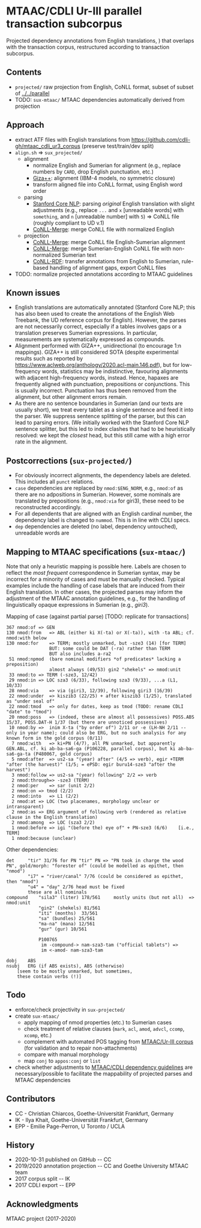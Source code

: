 # MTAAC/CDLI Ur-III parallel transaction subcorpus

Projected dependency annotations from English translations, ) that overlaps with the transaction corpus, restructured according to transaction subcorpus.

## Contents

- `projected/` raw projection from English, CoNLL format, subset of subset of [../../parallel](../../parallel/sux-projected)
- TODO: `sux-mtaac/` MTAAC dependencies automatically derived from projection

## Approach
- extract ATF files with English translations from https://github.com/cdli-gh/mtaac_cdli_ur3_corpus (preserve test/train/dev split)
- `align.sh` => `sux_projected/`
	- alignment
		- normalize English and Sumerian for alignment (e.g., replace numbers by `CARD`, drop English punctuation, etc.)
		- [Giza++](http://www.statmt.org/moses/giza/GIZA++.html): alignment  (IBM-4 models, no symmetric closure)
		- transform aligned file into CoNLL format, using English word order 
	- parsing
		-  [Stanford Core NLP](https://stanfordnlp.github.io/CoreNLP/): parsing *original* English translation with slight adjustments (e.g., replace `...` and `x` [unreadable words] with `something`, and `n` [unreadable number] with `5`) => CoNLL file (roughly compliant to UD v.1) 
		- [CoNLL-Merge](https://github.com/acoli-repo/conll-merge): merge CoNLL file with normalized English
	- projection
		- [CoNLL-Merge](https://github.com/acoli-repo/conll-merge): merge CoNLL file English-Sumerian alignment
		- [CoNLL-Merge](https://github.com/acoli-repo/conll-merge): merge Sumerian-English CoNLL file with non-normalized Sumerian text
		- [CoNLL-RDF](https://github.com/acoli-repo/conll-rdf): transfer annotations from English to Sumerian, rule-based handling of alignment gaps, export CoNLL files
- TODO: normalize projected annotations according to MTAAC guidelines

## Known issues
- English translations are automatically annotated (Stanford Core NLP; this has also been used to create the annotations of the English Web Treebank, the UD reference corpus for English). However, the parses are not necessarily correct, especially if a tables involves gaps or a translation preserves Sumerian expressions. In particular, measurements are systematically expressed as compounds.
- Alignment performed with GIZA++, unidirectional (to encourage 1:n mappings). GIZA++ is still considered SOTA (despite experimental results such as reported by https://www.aclweb.org/anthology/2020.acl-main.146.pdf), but for low-frequency words, statistics may be indistinctive, favouring alignments with adjacent high-frequency words, instead. Hence, hapaxes are frequently aligned with punctuation, prepositions or conjunctions. This is usually incorrect. Punctuation has thus been removed from the alignment, but other alignment errors remain.
- As there are no sentence boundaries in Sumerian (and our texts are usually short), we treat every tablet as a single sentence and feed it into the parser. We suppress sentence splitting of the parser, but this can lead to parsing errors. (We initially worked with the Stanford Core NLP sentence splitter, but this led to index clashes that had to be heuristically resolved: we kept the *closest* head, but this still came with a high error rate in the alignment.

## Postcorrections (`sux-projected/`)
- For obviously incorrect alignments, the dependency labels are deleted. This includes all `punct` relations.
- `case` dependencies are replaced by `nmod:$ENG_NORM`, e.g., `nmod:of` as there are no adpositions in Sumerian. However, some nominals are translated by prepositions (e.g., `nmod:via` for giri3), these need to be reconstructed accordingly.
- For all dependents that are aligned with an English cardinal number, the dependency label is changed to `nummod`. This is in line with CDLI specs.
- `dep` dependencies are deleted (no label, dependency untouched), unreadable words are 


## Mapping to MTAAC specifications (`sux-mtaac/`)

Note that only a heuristic mapping is possible here. Labels are chosen to reflect the *most frequent* correspondence in Sumerian syntax, may be incorrect for a minority of cases and must be manually checked. Typical examples include the handling of case labels that are induced from their English translation. In other cases, the projected parses may inform the adjustment of the MTAAC annotation guidelines, e.g., for the handling of linguistically opaque expressions in Sumerian (e.g., *giri3*).

Mapping of case (against partial parse)
[TODO: replicate for transactions]

    367 nmod:of	=> GEN
    130 nmod:from	=> ABL (either ki X(-ta) or X(-ta)), with -ta ABL; cf. nmod:with below
    130 nmod:for	=> TERM; mostly unmarked, but -sze3 (14) [for TERM]
					BUT: some could be DAT (-ra) rather than TERM
					BUT also includes a-ra2
     51 nmod:npmod	(bare nominal modifiers *of predicates* lacking a preposition)
					almost always (49/53) gin2 "shekels" => nmod:unit
     33 nmod:to	=> TERM (-sze3, 12/42)
     29 nmod:in	=> LOC sza3 (6/33), following sza3 (9/33), ...a (L1, 10/33) 
     28 nmod:via	=> via (giri3, 12/39), following giri3 (16/39)
     22 nmod:under	=> kiszib3 (22/25) + after kiszib3 (1/25), translated as "under seal of"
     22 nmod:tmod	=> only for dates, keep as tmod (TODO: rename CDLI "date" to "tmod")
     20 nmod:poss	=> (indeed, these are almost all possessives) POSS.ABS 15/37, POSS.DAT-H 1/37 (but there are unnoticed possessives)
     10 nmod:by	=>	inim X-ta ("by order of") 2/11 or -e (LH-NH 2/11 -- only in year name); could also be ERG, but no such analysis for any known form in the gold corpus (0/11)
      7 nmod:with	=> ki+PN (4/7), all PN unmarked, but apparently GEN.ABL, cf. ki ab-ba-sa6-ga (P106228, parallel corpus), but ki ab-ba-sa6-ga-ta (P480067, gold corpus)
      5 nmod:after	=> us2-sa "(year) after" (4/5 => verb), egir +TERM "after (the harvest)" (1/5; = ePSD: egir buru14-sze3 "after the harvest")
      3 nmod:follow	=> us2-sa "(year) following" 2/2 => verb
      2 nmod:through=> -sze3 (TERM)
      2 nmod:per	=> sar (unit 2/2)
      2 nmod:on	=> tmod (2/2)
      2 nmod:into	=> L1 (2/2)
      2 nmod:at	=> LOC (two placenames, morphology unclear or intransparent)
      2 nmod:as	=> ERG argument of following verb (rendered as relative clause in the English translation)
      2 nmod:among	=> LOC (sza3 2/2)
      1 nmod:before	=> igi "(before the) eye of" + PN-sze3 (6/6)	[i.e., TERM]
      1 nmod:because (unclear)

Other dependencies:

	det 	"tir" 31/76 for PN "tir" PN => "PN took in charge the wood PN", gold/morph: "forester of" (could be modelled as epithet, then "nmod")
			"i7" = "river/canal" 7/76 (could be considered as epithet, then "nmod")
			"u4" = "day" 2/76 head must be fixed
			these are all nominals
	compound	"sila3" (liter) 178/561		mostly units (but not all)	=> nmod:unit
				"gin2" (shekels) 81/561
				"iti" (months)	33/561
				"sa" (bundles) 25/561
				"ma-na" (mana) 12/561
				"gur" (gur) 10/561
				
				P100765
				 im -compound-> nam-sza3-tam ("official tablets") =>
				 im <-amod- nam-sza3-tam
				 
	dobj	ABS
	nsubj	ERG (if ABS exists), ABS (otherwise)	
		[seem to be mostly unmarked, but sometimes, 
		these contain verbs (!)]
	
	  
## Todo
- enforce/check projectivity in `sux-projected/`
- create `sux-mtaac/`
	- apply mapping of nmod properties (etc.) to Sumerian cases
	- check treatment of relative clauses (`mark`, `acl`, `amod`, `advcl`, `ccomp`, `xcomp`, etc.)
	- complement with automated POS tagging from [MTAAC/Ur-III corpus](https://github.com/cdli-gh/mtaac_cdli_ur3_corpus/tree/master/ur3_corpus_data/annotated) (for validation and to repair non-attachments)
	- compare with manual morphology
	- map `conj` to `appos:conj` or `list`
- check whether adjustments to [MTAAC/CDLI dependency guidelines](https://cdli-gh.github.io/annodoc/#syntactic-dependencies) are necessary/possible to facilitate the mappability of projected parses and MTAAC dependencies

## Contributors
- CC - Christian Chiarcos, Goethe-Universität Frankfurt, Germany
- IK - Ilya Khait, Goethe-Universität Frankfurt, Germany
- EPP - Emilie Page-Perron, U Toronto / UCLA

## History
- 2020-10-31 published on GitHub -- CC
- 2019/2020 annotation projection -- CC and Goethe University MTAAC team
- 2017 corpus split -- IK
- 2017 CDLI export -- EPP

## Acknowledgments
MTAAC project (2017-2020)

